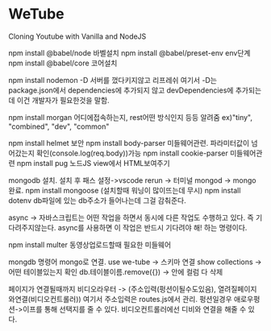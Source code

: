 # WeTube

Cloning Youtube with Vanilla and NodeJS

npm install @babel/node   바벨설치
npm install @babel/preset-env  env단계 
npm install @babel/core 코어설치


npm install nodemon -D     서버를 껐다키지않고 리프레쉬
여기서 -D는 package.json에서 dependencies에 추가되지 않고
devDependencies에 추가되는데 이건 개발자가 필요한것을 말함.

npm install morgan 어디에접속하는지, rest어떤 방식인지 등등 알려줌 ex)"tiny", "combined", "dev", "common"

npm install helmet 보안
npm install body-parser 미들웨어관련. 파라미터값이 넘어갔는지 확인(console.log(req.body))가능
npm install cookie-parser 미들웨어관련
npm install pug   노드JS view에서 HTML보여주기


mongodb 설치. 설치 후 패스 설정->vscode rerun -> 터미널 mongod -> mongo 완료.
npm install mongoose (설치할때 워닝이 많이뜨는데 무시)
npm install dotenv      db파일에 있는 db주소가 들어나는데 그걸 감춰준다.

async  -> 자바스크립트는 어떤 작업을 하면서 동시에 다른 작업도 수행하고 있다. 즉 기다려주지않는다. async를 사용하면 이 작업은 반드시 기다려야 해! 하는 명령이다.


npm install multer    동영상업로드할때 필요한 미들웨어



mongdb 명령어
mongo로 연결.
use we-tube -> 스키마 연결
show collections -> 어떤 테이블있는지 확인
db.테이블이름.remove({}) -> 안에 컬럼 다 삭제


페이지가 연결될때까지
    비디오라우터 -> (주소입력(펑션이될수도있음), 열려질페이지와연결(비디오컨트롤러))
        여기서 주소입력은 routes.js에서 관리. 펑션일경우 애로우펑션->이프를 통해 선택지를 줄 수 있다.
        비디오컨트롤러에선 디비와 연결을 해줄 수 있다.